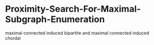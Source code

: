 # Proximity-Search-For-Maximal-Subgraph-Enumeration
maximal connected induced bipartite and maximal connected induced chordal
